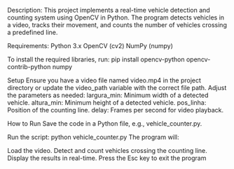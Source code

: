 Description:
This project implements a real-time vehicle detection and counting system using OpenCV in Python. The program detects vehicles in a video, tracks their movement, and counts the number of vehicles crossing a predefined line.

Requirements:
Python 3.x
OpenCV (cv2)
NumPy (numpy)

To install the required libraries, run:
pip install opencv-python opencv-contrib-python numpy

Setup
Ensure you have a video file named video.mp4 in the project directory or update the video_path variable with the correct file path.
Adjust the parameters as needed:
largura_min: Minimum width of a detected vehicle.
altura_min: Minimum height of a detected vehicle.
pos_linha: Position of the counting line.
delay: Frames per second for video playback.

How to Run
Save the code in a Python file, e.g., vehicle_counter.py.

Run the script:
python vehicle_counter.py
The program will:

Load the video.
Detect and count vehicles crossing the counting line.
Display the results in real-time.
Press the Esc key to exit the program
